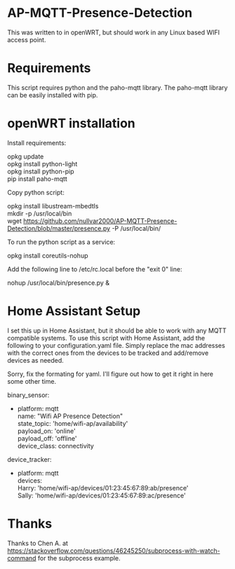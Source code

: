 # AP-MQTT-Presence-Detection

This was written to in openWRT, but should work in any Linux based WIFI access point.

# Requirements

This script requires python and the paho-mqtt library. The paho-mqtt library can be easily installed with pip.

# openWRT installation

Install requirements:

opkg update<br />
opkg install python-light<br />
opkg install python-pip<br />
pip install paho-mqtt

Copy python script:

opkg install libustream-mbedtls<br />
mkdir -p /usr/local/bin<br />
wget https://github.com/nullvar2000/AP-MQTT-Presence-Detection/blob/master/presence.py -P /usr/local/bin/

To run the python script as a service:

opkg install coreutils-nohup

Add the following line to /etc/rc.local before the "exit 0" line:

nohup /usr/local/bin/presence.py &

# Home Assistant Setup

I set this up in Home Assistant, but it should be able to work with any MQTT compatible systems. To use this script with Home Assistant, add the following to your configuration.yaml file. Simply replace the mac addresses with the correct ones from the devices to be tracked and add/remove devices as needed.

Sorry, fix the formating for yaml. I'll figure out how to get it right in here some other time. 

binary_sensor:<br />
  - platform: mqtt<br />
    name: "Wifi AP Presence Detection"<br />
    state_topic: 'home/wifi-ap/availability'<br />
    payload_on: 'online'<br />
    payload_off: 'offline'<br />
    device_class: connectivity<br />
    
device_tracker:<br />
  - platform: mqtt<br />
    devices:<br />
      Harry: 'home/wifi-ap/devices/01:23:45:67:89:ab/presence'<br />
      Sally: 'home/wifi-ap/devices/01:23:45:67:89:ac/presence'

# Thanks

Thanks to Chen A. at https://stackoverflow.com/questions/46245250/subprocess-with-watch-command for the subprocess example.
